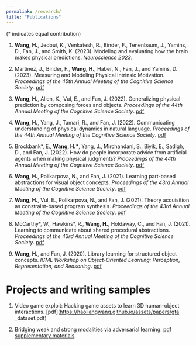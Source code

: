 ```yaml
---
permalink: /research/
title: "Publications"
---
```


(\* indicates equal contribution)

1. **Wang, H.**, Jedoui, K., Venkatesh, R., Binder, F., Tenenbaum, J., Yamins, D., Fan, J., and Smith, K. (2023). Modeling and evaluating how the brain makes physical predictions. *Neuroscience 2023*.

2. Martinez, J., Binder, F., **Wang, H.**, Haber, N., Fan, J., and Yamins, D. (2023). Measuring and Modeling Physical Intrinsic Motivation. *Proceedings of the 45th Annual Meeting of the Cognitive Science Society*. [pdf](https://arxiv.org/pdf/2305.13452.pdf)

3. **Wang, H.**, Allen, K., Vul, E., and Fan, J. (2022). Generalizing physical prediction by composing forces and objects. *Proceedings of the 44th Annual Meeting of the Cognitive Science Society*. [pdf](https://haoliangwang.github.io/assets/papers/Generalizing_physical_prediction_by_composing_forces_and_objects.pdf)

4. **Wang, H.**, Yang, J., Tamari, R., and Fan, J. (2022). Communicating understanding of physical dynamics in natural language. *Proceedings of the 44th Annual Meeting of the Cognitive Science Society*. [pdf](https://haoliangwang.github.io/assets/papers/Communicating_understanding_of_physical_dynamics_in_natural_language.pdf)

5. Brockbank\*, E., **Wang, H.\***, Yang, J.,  Mirchandani, S., Biyik, E., Sadigh, D., and Fan, J. (2022). How do people incorporate advice from artificial agents when making physical judgments? *Proceedings of the 44th Annual Meeting of the Cognitive Science Society*. [pdf](https://haoliangwang.github.io/assets/papers/How_do_people_incorporate_advice_from_artificial_agents_when_making_physical_judgments.pdf)

6. **Wang, H.**, Polikarpova, N., and Fan, J. (2021). Learning part-based abstractions for visual object concepts. *Proceedings of the 43rd Annual Meeting of the Cognitive Science Society*. [pdf](https://cogtoolslab.github.io/pdf/wang_cogsci_2021a.pdf)

7. **Wang, H.**, Vul, E., Polikarpova, N., and Fan, J. (2021). Theory acquisition as constraint-based program synthesis. *Proceedings of the 43rd Annual Meeting of the Cognitive Science Society*. [pdf](https://cogtoolslab.github.io/pdf/wang_cogsci_2021b.pdf)

8. McCarthy\*, W., Hawkins\*, R., **Wang, H.**, Holdaway, C., and Fan, J. (2021). Learning to communicate about shared procedural abstractions. *Proceedings of the 43rd Annual Meeting of the Cognitive Science Society*. [pdf](https://cogtoolslab.github.io/pdf/mccarthy_cogsci_2021b.pdf)

9. **Wang, H.**, and Fan, J. (2020). Library learning for structured object concepts. *ICML Workshop on Object-Oriented Learning: Perception, Representation, and Reasoning*. [pdf](https://cogtoolslab.github.io/pdf/wang_ool_2020.pdf)

# Projects and writing samples

1. Video game exploit: Hacking game assets to learn 3D human-object interactions. [pdf](https://haoliangwang.github.io/assets/papers/gta
_dataset.pdf)

2. Bridging weak and strong modalities via adversarial learning. [pdf](https://haoliangwang.github.io/assets/papers/sketch_gan.pdf) [supplementary materials](https://haoliangwang.github.io/assets/papers/sketch_gan_sup.pdf)